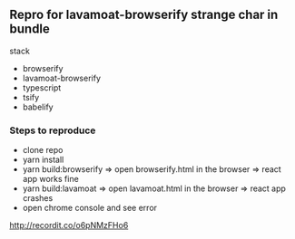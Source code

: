 ## Repro for lavamoat-browserify strange char in bundle 

stack

- browserify
- lavamoat-browserify
- typescript    
- tsify
- babelify

### Steps to reproduce

- clone repo
- yarn install
- yarn build:browserify => open browserify.html in the browser => react app works fine
- yarn build:lavamoat => open lavamoat.html in the browser => react app crashes
- open chrome console and see error

http://recordit.co/o6pNMzFHo6
